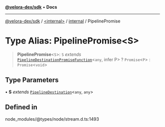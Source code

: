 [**@velora-dex/sdk**](../../../../README.md) • **Docs**

***

[@velora-dex/sdk](../../../../globals.md) / [\<internal\>](../../../README.md) / [internal](../README.md) / PipelinePromise

# Type Alias: PipelinePromise\<S\>

> **PipelinePromise**\<`S`\>: `S` *extends* [`PipelineDestinationPromiseFunction`](PipelineDestinationPromiseFunction.md)\<`any`, infer P\> ? `Promise`\<`P`\> : `Promise`\<`void`\>

## Type Parameters

• **S** *extends* [`PipelineDestination`](PipelineDestination.md)\<`any`, `any`\>

## Defined in

node\_modules/@types/node/stream.d.ts:1493
